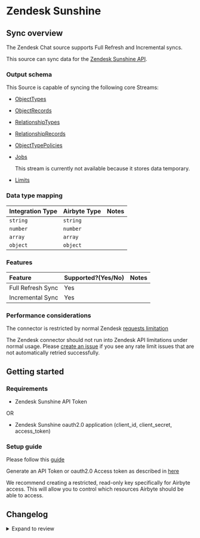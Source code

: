 # Zendesk Sunshine

## Sync overview

The Zendesk Chat source supports Full Refresh and Incremental syncs.

This source can sync data for the [Zendesk Sunshine API](https://developer.zendesk.com/documentation/custom-data/custom-objects/custom-objects-handbook/).

### Output schema

This Source is capable of syncing the following core Streams:

- [ObjectTypes](https://developer.zendesk.com/api-reference/custom-data/custom-objects-api/resource_types/)
- [ObjectRecords](https://developer.zendesk.com/api-reference/custom-data/custom-objects-api/resources/)
- [RelationshipTypes](https://developer.zendesk.com/api-reference/custom-data/custom-objects-api/relationship_types/)
- [RelationshipRecords](https://developer.zendesk.com/api-reference/custom-data/custom-objects-api/relationships/)
- [ObjectTypePolicies](https://developer.zendesk.com/api-reference/custom-data/custom-objects-api/permissions/)
- [Jobs](https://developer.zendesk.com/api-reference/custom-data/custom-objects-api/jobs/)

  This stream is currently not available because it stores data temporary.

- [Limits](https://developer.zendesk.com/api-reference/custom-data/custom-objects-api/limits/)

### Data type mapping

| Integration Type | Airbyte Type | Notes |
| :--------------- | :----------- | :---- |
| `string`         | `string`     |       |
| `number`         | `number`     |       |
| `array`          | `array`      |       |
| `object`         | `object`     |       |

### Features

| Feature           | Supported?\(Yes/No\) | Notes |
| :---------------- | :------------------- | :---- |
| Full Refresh Sync | Yes                  |       |
| Incremental Sync  | Yes                  |       |

### Performance considerations

The connector is restricted by normal Zendesk [requests limitation](https://developer.zendesk.com/api-reference/ticketing/account-configuration/usage_limits/)

The Zendesk connector should not run into Zendesk API limitations under normal usage. Please [create an issue](https://github.com/airbytehq/airbyte/issues) if you see any rate limit issues that are not automatically retried successfully.

## Getting started

### Requirements

- Zendesk Sunshine API Token

OR

- Zendesk Sunshine oauth2.0 application (client_id, client_secret, access_token)

### Setup guide

Please follow this [guide](https://developer.zendesk.com/documentation/custom-data/custom-objects/getting-started-with-custom-objects/#enabling-custom-objects)

Generate an API Token or oauth2.0 Access token as described in [here](https://developer.zendesk.com/api-reference/ticketing/introduction/#security-and-authentication)

We recommend creating a restricted, read-only key specifically for Airbyte access. This will allow you to control which resources Airbyte should be able to access.

## Changelog

<details>
  <summary>Expand to review</summary>

| Version | Date       | Pull Request                                             | Subject                                                                         |
| :------ | :--------- | :------------------------------------------------------- | :------------------------------------------------------------------------------ |
| 0.3.1 | 2024-12-12 | [49415](https://github.com/airbytehq/airbyte/pull/49415) | Update dependencies |
| 0.3.0 | 2024-10-31 | [47327](https://github.com/airbytehq/airbyte/pull/47327) | Migrate to Manifest-only |
| 0.2.26 | 2024-10-29 | [47802](https://github.com/airbytehq/airbyte/pull/47802) | Update dependencies |
| 0.2.25 | 2024-10-28 | [47066](https://github.com/airbytehq/airbyte/pull/47066) | Update dependencies |
| 0.2.24 | 2024-10-12 | [46784](https://github.com/airbytehq/airbyte/pull/46784) | Update dependencies |
| 0.2.23 | 2024-10-05 | [46486](https://github.com/airbytehq/airbyte/pull/46486) | Update dependencies |
| 0.2.22 | 2024-09-28 | [46102](https://github.com/airbytehq/airbyte/pull/46102) | Update dependencies |
| 0.2.21 | 2024-09-21 | [45769](https://github.com/airbytehq/airbyte/pull/45769) | Update dependencies |
| 0.2.20 | 2024-09-14 | [45546](https://github.com/airbytehq/airbyte/pull/45546) | Update dependencies |
| 0.2.19 | 2024-09-07 | [45298](https://github.com/airbytehq/airbyte/pull/45298) | Update dependencies |
| 0.2.18 | 2024-08-31 | [45008](https://github.com/airbytehq/airbyte/pull/45008) | Update dependencies |
| 0.2.17 | 2024-08-24 | [44720](https://github.com/airbytehq/airbyte/pull/44720) | Update dependencies |
| 0.2.16 | 2024-08-17 | [44219](https://github.com/airbytehq/airbyte/pull/44219) | Update dependencies |
| 0.2.15 | 2024-08-10 | [43502](https://github.com/airbytehq/airbyte/pull/43502) | Update dependencies |
| 0.2.14 | 2024-08-03 | [43246](https://github.com/airbytehq/airbyte/pull/43246) | Update dependencies |
| 0.2.13 | 2024-07-27 | [42604](https://github.com/airbytehq/airbyte/pull/42604) | Update dependencies |
| 0.2.12 | 2024-07-20 | [42371](https://github.com/airbytehq/airbyte/pull/42371) | Update dependencies |
| 0.2.11 | 2024-07-13 | [41880](https://github.com/airbytehq/airbyte/pull/41880) | Update dependencies |
| 0.2.10 | 2024-07-10 | [41496](https://github.com/airbytehq/airbyte/pull/41496) | Update dependencies |
| 0.2.9 | 2024-07-09 | [41205](https://github.com/airbytehq/airbyte/pull/41205) | Update dependencies |
| 0.2.8 | 2024-07-06 | [40850](https://github.com/airbytehq/airbyte/pull/40850) | Update dependencies |
| 0.2.7 | 2024-06-25 | [40443](https://github.com/airbytehq/airbyte/pull/40443) | Update dependencies |
| 0.2.6 | 2024-06-22 | [39956](https://github.com/airbytehq/airbyte/pull/39956) | Update dependencies |
| 0.2.5 | 2024-06-04 | [39058](https://github.com/airbytehq/airbyte/pull/39058) | [autopull] Upgrade base image to v1.2.1 |
| 0.2.4 | 2024-04-19 | [37302](https://github.com/airbytehq/airbyte/pull/37302) | Updating to 0.80.0 CDK |
| 0.2.3 | 2024-04-18 | [37302](https://github.com/airbytehq/airbyte/pull/37302) | Manage dependencies with Poetry. |
| 0.2.2 | 2024-04-15 | [37302](https://github.com/airbytehq/airbyte/pull/37302) | Base image migration: remove Dockerfile and use the python-connector-base image |
| 0.2.1 | 2024-04-12 | [37302](https://github.com/airbytehq/airbyte/pull/37302) | schema descriptions |
| 0.2.0 | 2023-08-22 | [29310](https://github.com/airbytehq/airbyte/pull/29310) | Migrate Python CDK to Low Code |
| 0.1.2 | 2023-08-15 | [7976](https://github.com/airbytehq/airbyte/pull/7976) | Fix schemas and tests |
| 0.1.1 | 2021-11-15 | [7976](https://github.com/airbytehq/airbyte/pull/7976) | Add oauth2.0 support |
| 0.1.0 | 2021-07-08 | [4359](https://github.com/airbytehq/airbyte/pull/4359) | Initial Release |

</details>
